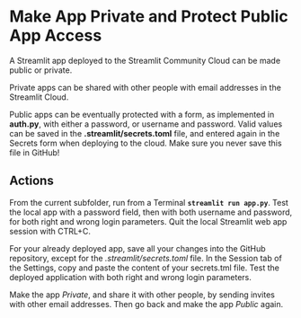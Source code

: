 # Make App Private and Protect Public App Access

A Streamlit app deployed to the Streamlit Community Cloud can be made public or private.

Private apps can be shared with other people with email addresses in the Streamlit Cloud. 

Public apps can be eventually protected with a form, as implemented in **auth.py**, with either a password, or username and password. Valid values can be saved in the **.streamlit/secrets.toml** file, and entered again in the Secrets form when deploying to the cloud. Make sure you never save this file in GitHub!

## Actions

From the current subfolder, run from a Terminal **`streamlit run app.py`**. Test the local app with a password field, then with both username and password, for both right and wrong login parameters. Quit the local Streamlit web app session with CTRL+C.

For your already deployed app, save all your changes into the GitHub repository, except for the *.streamlit/secrets.toml* file. In the Session tab of the Settings, copy and paste the content of your secrets.tml file. Test the deployed application with both right and wrong login parameters.

Make the app *Private*, and share it with other people, by sending invites with other email addresses. Then go back and make the app *Public* again.